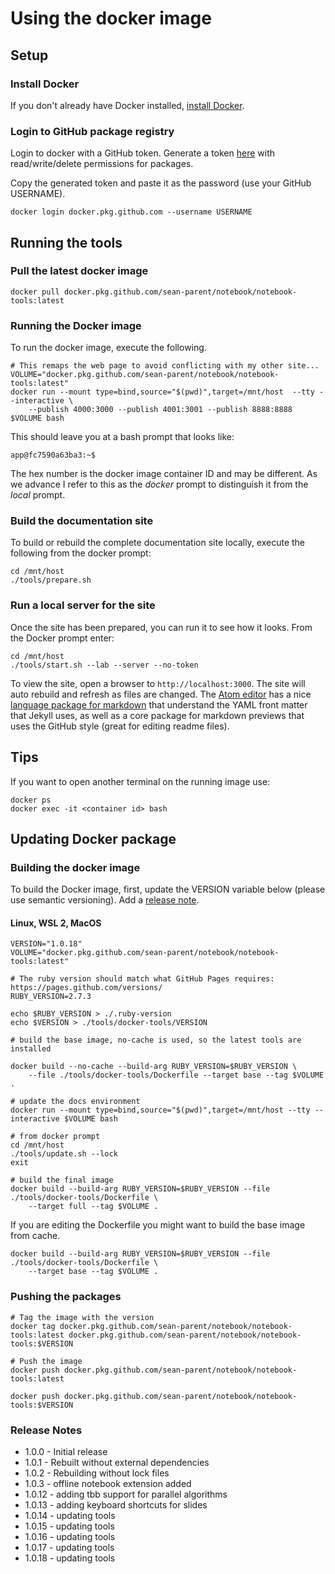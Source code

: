 # Using the docker image

## Setup
### Install Docker
If you don't already have Docker installed, [install Docker](https://docs.docker.com/get-docker/).

### Login to GitHub package registry
Login to docker with a GitHub token. Generate a token [here](https://github.com/settings/tokens) with read/write/delete permissions for packages.

Copy the generated token and paste it as the password (use your GitHub USERNAME).
```
docker login docker.pkg.github.com --username USERNAME
```
## Running the tools

### Pull the latest docker image

```
docker pull docker.pkg.github.com/sean-parent/notebook/notebook-tools:latest
```

### Running the Docker image

To run the docker image, execute the following.

```
# This remaps the web page to avoid conflicting with my other site...
VOLUME="docker.pkg.github.com/sean-parent/notebook/notebook-tools:latest"
docker run --mount type=bind,source="$(pwd)",target=/mnt/host  --tty --interactive \
    --publish 4000:3000 --publish 4001:3001 --publish 8888:8888 $VOLUME bash
```

This should leave you at a bash prompt that looks like:

```
app@fc7590a63ba3:~$
```

The hex number is the docker image container ID and may be different. As we advance I refer to this as the _docker_ prompt to distinguish it from the _local_ prompt.

### Build the documentation site

To build or rebuild the complete documentation site locally, execute the following from the docker prompt:

```
cd /mnt/host
./tools/prepare.sh
```

### Run a local server for the site

Once the site has been prepared, you can run it to see how it looks. From the Docker prompt enter:

```
cd /mnt/host
./tools/start.sh --lab --server --no-token
```

To view the site, open a browser to `http://localhost:3000`. The site will auto rebuild and refresh as files are changed. The [Atom editor](https://atom.io/) has a nice [language package for markdown](https://atom.io/packages/language-markdown) that understand the YAML front matter that Jekyll uses, as well as a core package for markdown previews that uses the GitHub style (great for editing readme files).

## Tips

If you want to open another terminal on the running image use:

```
docker ps
docker exec -it <container id> bash
```

## Updating Docker package


### Building the docker image

To build the Docker image, first, update the VERSION variable below (please use semantic versioning). Add a [release note](#release-notes).

#### Linux, WSL 2, MacOS
```
VERSION="1.0.18"
VOLUME="docker.pkg.github.com/sean-parent/notebook/notebook-tools:latest"

# The ruby version should match what GitHub Pages requires: https://pages.github.com/versions/
RUBY_VERSION=2.7.3

echo $RUBY_VERSION > ./.ruby-version
echo $VERSION > ./tools/docker-tools/VERSION

# build the base image, no-cache is used, so the latest tools are installed

docker build --no-cache --build-arg RUBY_VERSION=$RUBY_VERSION \
    --file ./tools/docker-tools/Dockerfile --target base --tag $VOLUME .

# update the docs environment
docker run --mount type=bind,source="$(pwd)",target=/mnt/host --tty --interactive $VOLUME bash

# from docker prompt
cd /mnt/host
./tools/update.sh --lock
exit

# build the final image
docker build --build-arg RUBY_VERSION=$RUBY_VERSION --file ./tools/docker-tools/Dockerfile \
    --target full --tag $VOLUME .
```

If you are editing the Dockerfile you might want to build the base image from cache.

```
docker build --build-arg RUBY_VERSION=$RUBY_VERSION --file ./tools/docker-tools/Dockerfile \
    --target base --tag $VOLUME .
```

### Pushing the packages

```
# Tag the image with the version
docker tag docker.pkg.github.com/sean-parent/notebook/notebook-tools:latest docker.pkg.github.com/sean-parent/notebook/notebook-tools:$VERSION

# Push the image
docker push docker.pkg.github.com/sean-parent/notebook/notebook-tools:latest

docker push docker.pkg.github.com/sean-parent/notebook/notebook-tools:$VERSION
```

### Release Notes

- 1.0.0 - Initial release
- 1.0.1 - Rebuilt without external dependencies
- 1.0.2 - Rebuilding without lock files
- 1.0.3 - offline notebook extension added
- 1.0.12 - adding tbb support for parallel algorithms
- 1.0.13 - adding keyboard shortcuts for slides
- 1.0.14 - updating tools
- 1.0.15 - updating tools
- 1.0.16 - updating tools
- 1.0.17 - updating tools
- 1.0.18 - updating tools
